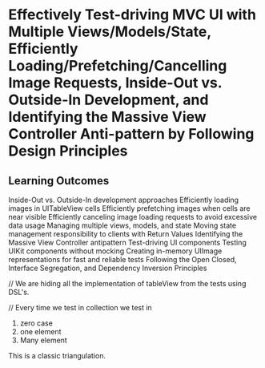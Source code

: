 
# Effectively Test-driving MVC UI with Multiple Views/Models/State, Efficiently Loading/Prefetching/Cancelling Image Requests, Inside-Out vs. Outside-In Development, and Identifying the Massive View Controller Anti-pattern by Following Design Principles



## Learning Outcomes
Inside-Out vs. Outside-In development approaches
Efficiently loading images in UITableView cells
Efficiently prefetching images when cells are near visible
Efficiently canceling image loading requests to avoid excessive data usage
Managing multiple views, models, and state
Moving state management responsibility to clients with Return Values
Identifying the Massive View Controller antipattern
Test-driving UI components
Testing UIKit components without mocking
Creating in-memory UIImage representations for fast and reliable tests
Following the Open Closed, Interface Segregation, and Dependency Inversion Principles

// We are hiding all the implementation of tableView from the tests using DSL's.

// Every time we test in collection we test in 
1. zero case 
2. one element
3. Many element

This is a classic triangulation.
